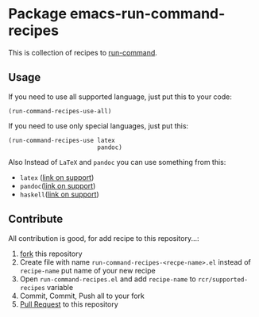 # Package emacs-run-command-recipes
This is collection of recipes to [run-command](https://github.com/bard/emacs-run-command "cool package!").

## Usage
If you need to use all supported language, just put this to your code:
```emacs-lisp
(run-command-recipes-use-all)
```

If you need to use only special languages, just put this:
```emacs-lisp
(run-command-recipes-use latex
                         pandoc)
```

Also Instead of `LaTeX` and `pandoc` you can use something from this:

* `latex` ([link on support](docs/latex.md "hi"))
* `pandoc`([link on support](docs/pandoc.md "hi"))
* `haskell`([link on support](docs/haskell.md "Haskell Rocks!"))

## Contribute
All contribution is good, for add recipe to this repository...:

1. [fork](https://docs.github.com/en/get-started/quickstart/fork-a-repo "Documentation from github-docs") this repository
2. Create file with name `run-command-recipes-<recpe-name>.el` instead of `recipe-name` put name of your new recipe
3. Open `run-command-recipes.el` and add `recipe-name` to `rcr/supported-recipes` variable
4. Commit, Commit, Push all to your fork
5. [Pull Request](https://docs.github.com/en/pull-requests/collaborating-with-pull-requests/proposing-changes-to-your-work-with-pull-requests/about-pull-requests "Documentation about Pull Requests from GitHub Docs") to this repository
